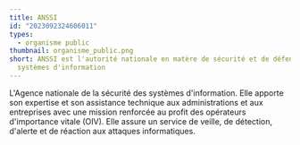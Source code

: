 ```yaml
---
title: ANSSI
id: "2023092324606011"
types:
  - organisme public
thumbnail: organisme_public.png
short: ANSSI est l'autorité nationale en matère de sécurité et de défense des
  systèmes d'information
---
```


L'Agence nationale de la sécurité des systèmes d'information. Elle apporte son expertise et son assistance technique aux administrations et aux entreprises avec une mission renforcée au profit des opérateurs d'importance vitale (OIV). Elle assure un service de veille, de détection, d'alerte et de réaction aux attaques informatiques.